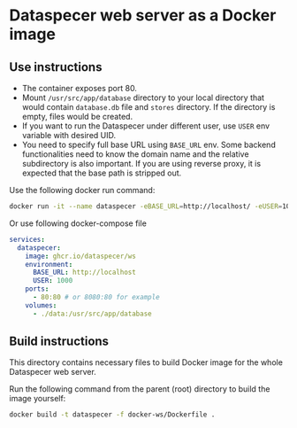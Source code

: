 # Dataspecer web server as a Docker image

## Use instructions

- The container exposes port 80.
- Mount `/usr/src/app/database` directory to your local directory that would contain `database.db` file and `stores` directory. If the directory is empty, files would be created.
- If you want to run the Dataspecer under different user, use `USER` env variable with desired UID.
- You need to specify full base URL using `BASE_URL` env. Some backend functionalities need to know the domain name and the relative subdirectory is also important. If you are using reverse proxy, it is expected that the base path is stripped out.

Use the following docker run command:
```bash
docker run -it --name dataspecer -eBASE_URL=http://localhost/ -eUSER=1000 --mount ./data:/usr/src/app/database -p80:80 ghcr.io/dataspecer/ws
```

Or use following docker-compose file
```yaml
services:
  dataspecer:
    image: ghcr.io/dataspecer/ws
    environment:
      BASE_URL: http://localhost
      USER: 1000
    ports:
      - 80:80 # or 8080:80 for example
    volumes:
      - ./data:/usr/src/app/database
```

## Build instructions

This directory contains necessary files to build Docker image for the whole Dataspecer web server.

Run the following command from the parent (root) directory to build the image yourself:

```bash
docker build -t dataspecer -f docker-ws/Dockerfile .
```